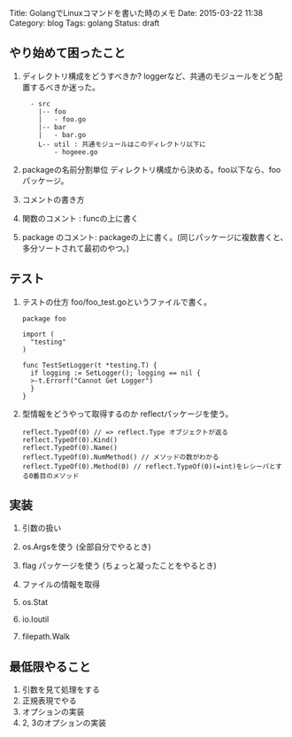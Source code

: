 Title: GolangでLinuxコマンドを書いた時のメモ
Date: 2015-03-22 11:38
Category: blog
Tags: golang
Status: draft

## やり始めて困ったこと
1. ディレクトリ構成をどうすべきか?
  loggerなど、共通のモジュールをどう配置するべきか迷った。

      ```
        - src
          |-- foo
          |   - foo.go
          |-- bar
          |   - bar.go
          L-- util : 共通モジュールはこのディレクトリ以下に
              - hogeee.go
      ```

2. packageの名前分割単位
  ディレクトリ構成から決める。foo以下なら、fooパッケージ。

3. コメントの書き方
  1. 関数のコメント : funcの上に書く
  2. package のコメント: packageの上に書く。(同じパッケージに複数書くと、多分ソートされて最初のやつ。)

## テスト
1. テストの仕方
  foo/foo\_test.goというファイルで書く。

      ```
      package foo

      import (
        "testing"
      )

      func TestSetLogger(t *testing.T) {
        if logging := SetLogger(); logging == nil {
        >-t.Errorf("Cannot Get Logger")
        }
      }
      ```

1. 型情報をどうやって取得するのか
  reflectパッケージを使う。

      ```
      reflect.TypeOf(0) // => reflect.Type オブジェクトが返る
      reflect.TypeOf(0).Kind()
      reflect.TypeOf(0).Name()
      reflect.TypeOf(0).NumMethod() // メソッドの数がわかる
      reflect.TypeOf(0).Method(0) // reflect.TypeOf(0)(=int)をレシーバとする0番目のメソッド
      ```

## 実装
1. 引数の扱い

  1. os.Argsを使う (全部自分でやるとき)
  2. flag パッケージを使う (ちょっと凝ったことをやるとき)

2. ファイルの情報を取得
    
  1. os.Stat
  2. io.Ioutil
  3. filepath.Walk


## 最低限やること
1. 引数を見て処理をする
2. 正規表現でやる
3. オプションの実装
4. 2, 3のオプションの実装


